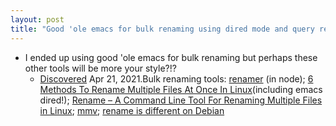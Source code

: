 ```yaml
---
layout: post
title: "Good 'ole emacs for bulk renaming using dired mode and query replace plus other renaming tools"
---
```

* I ended up using good 'ole emacs for bulk renaming but perhaps these other tools will be more your style?!?
  * [Discovered](http://rolandtanglao.com/2020/07/29/p1-blogthis-checkvist-list-links-to-blog/) Apr 21, 2021.Bulk renaming tools: [renamer](https://github.com/75lb/renamer) (in node); [6 Methods To Rename Multiple Files At Once In Linux](https://ostechnix.com/how-to-rename-multiple-files-at-once-in-linux/)(including emacs dired!); [Rename – A Command Line Tool For Renaming Multiple Files in Linux](https://www.tecmint.com/rename-multiple-files-in-linux/); [mmv](https://stackoverflow.com/questions/417916/how-to-do-a-mass-rename); [rename is different on Debian](https://unix.stackexchange.com/questions/275254/why-is-the-rename-utility-on-debian-ubuntu-different-than-the-one-on-other-distr)

